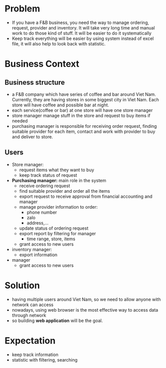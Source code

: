 # Problem

- If you have a F&B business, you need the way to manage ordering, request, provider and inventory. It will take very long time and manual work to do those kind of stuff. It will be easier to do it systematically
- Keep track everything will be easier by using system instead of excel file, it will also help to look back with statistic.

# Business Context

## Business structure

- a F&B company which have series of coffee and bar around Viet Nam. Currently, they are having stores in some biggest city in Viet Nam. Each store will have coffee and possible bar at night.
- each service(coffee or bar) at one store will have one store manager
- store manager manage stuff in the store and request to buy items if needed
- purchasing manager is responsible for receiving order request, finding suitable provider for each item, contact and work with provider to buy and deliver to store.

## Users

- Store manager:
    - request items what they want to buy
    - keep track status of request
- **Purchasing manager:** main role in the system
    - receive ordering request
    - find suitable provider and order all the items
    - export request to receive approval from financial accounting and manager
    - manage provider information to order:
        - phone number
        - zalo
        - address,…
    - update status of ordering request
    - export report by filtering for manager
        - time range, store, items
    - grant access to new users
- inventory manager:
    - export information
- manager
    - grant access to new users

# Solution

- having multiple users around Viet Nam, so we need to allow anyone with network can access
- nowadays, using web browser is the most effective way to access data through network
- so building **web application** will be the goal.

# Expectation

- keep track information
- statistic with filtering, searching